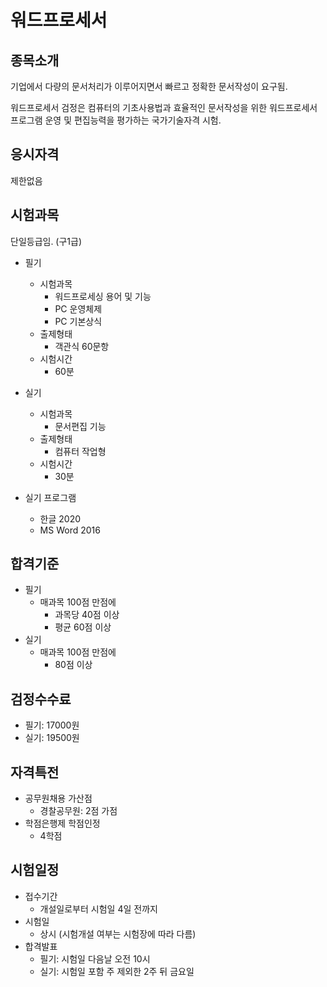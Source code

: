 
# 워드프로세서

## 종목소개

기업에서 다량의 문서처리가 이루어지면서
빠르고 정확한 문서작성이 요구됨.

워드프로세서 검정은 컴퓨터의 기초사용법과
효율적인 문서작성을 위한
워드프로세서 프로그램 운영 및 편집능력을 평가하는
국가기술자격 시험.

## 응시자격

제한없음

## 시험과목

단일등급임. (구1급)

* 필기
  * 시험과목
    * 워드프로세싱 용어 및 기능
    * PC 운영체제
    * PC 기본상식
  * 출제형태
    * 객관식 60문항
  * 시험시간
    * 60분
* 실기
  * 시험과목
    * 문서편집 기능
  * 출제형태
    * 컴퓨터 작업형
  * 시험시간
    * 30분

* 실기 프로그램
  * 한글 2020
  * MS Word 2016

## 합격기준

* 필기
  * 매과목 100점 만점에
    * 과목당 40점 이상
    * 평균 60점 이상
* 실기
  * 매과목 100점 만점에
    * 80점 이상

## 검정수수료

* 필기: 17000원
* 실기: 19500원

## 자격특전

* 공무원채용 가산점
  * 경찰공무원: 2점 가점
* 학점은행제 학점인정
  * 4학점

## 시험일정

* 접수기간
  * 개설일로부터 시험일 4일 전까지
* 시험일
  * 상시 (시험개설 여부는 시험장에 따라 다름)
* 합격발표
  * 필기: 시험일 다음날 오전 10시
  * 실기: 시험일 포함 주 제외한 2주 뒤 금요일
